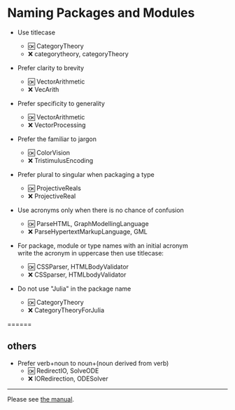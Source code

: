 # Naming Packages and Modules

- Use titlecase
  - :ok: CategoryTheory
  - :x:  categorytheory, categoryTheory
  
- Prefer clarity to brevity  
  - :ok: VectorArithmetic
  - :x:  VecArith
  
- Prefer specificity to generality  
  - :ok: VectorArithmetic
  - :x:  VectorProcessing

- Prefer the familiar to jargon  
  - :ok: ColorVision
  - :x:  TristimulusEncoding

- Prefer plural to singular when packaging a type
  - :ok: ProjectiveReals
  - :x:  ProjectiveReal

- Use acronyms only when there is no chance of confusion
  - :ok: ParseHTML, GraphModellingLanguage
  - :x: ParseHypertextMarkupLanguage, GML

- For package, module or type names with an initial acronym  
  write the acronym in uppercase then use titlecase:
  - :ok:  CSSParser, HTMLBodyValidator
  - :x:  CSSparser, HTMLbodyValidator
  
- Do not use "Julia" in the package name
  - :ok: CategoryTheory
  - :x:  CategoryTheoryForJulia

======

## others

- Prefer verb+noun to noun+(noun derived from verb)
  - :ok: RedirectIO, SolveODE 
  - :x:  IORedirection, ODESolver
------  
    
Please see [the manual](http://docs.julialang.org/en/latest/manual/packages/#guidelines-for-naming-a-package).

